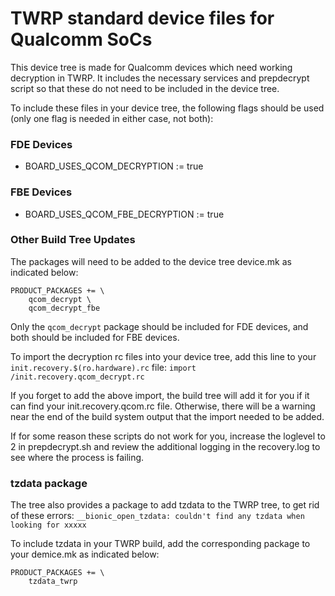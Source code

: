 # TWRP standard device files for Qualcomm SoCs

This device tree is made for Qualcomm devices which need working decryption in TWRP. It includes the necessary services and prepdecrypt script so that these do not need to be included in the device tree.

To include these files in your device tree, the following flags should be used (only one flag is needed in either case, not both):
### FDE Devices
- BOARD_USES_QCOM_DECRYPTION := true
### FBE Devices
- BOARD_USES_QCOM_FBE_DECRYPTION := true
### Other Build Tree Updates
The packages will need to be added to the device tree device.mk as indicated below:
```
PRODUCT_PACKAGES += \
    qcom_decrypt \
    qcom_decrypt_fbe
```
Only the `qcom_decrypt` package should be included for FDE devices, and both should be included for FBE devices.

To import the decryption rc files into your device tree, add this line to your `init.recovery.$(ro.hardware).rc` file:
`import /init.recovery.qcom_decrypt.rc`

If you forget to add the above import, the build tree will add it for you if it can find your init.recovery.qcom.rc file. Otherwise, there will be a warning near the end of the build system output that the import needed to be added.

If for some reason these scripts do not work for you, increase the loglevel to 2 in prepdecrypt.sh and review the additional logging in the recovery.log to see where the process is failing.

### tzdata package
The tree also provides a package to add tzdata to the TWRP tree, to get rid of these errors:
`__bionic_open_tzdata: couldn't find any tzdata when looking for xxxxx`

To include tzdata in your TWRP build, add the corresponding package to your demice.mk as indicated below:
```
PRODUCT_PACKAGES += \
    tzdata_twrp
```
